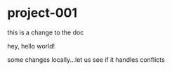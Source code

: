 # project-001
this is a change to the doc

hey, hello world!

some changes locally...let us see if it handles conflicts